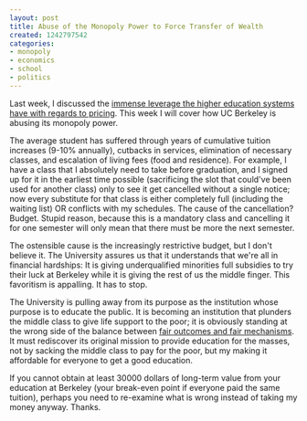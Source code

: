 ```yaml
---
layout: post
title: Abuse of the Monopoly Power to Force Transfer of Wealth
created: 1242797542
categories:
- monopoly
- economics
- school
- politics
---
```

Last week, I discussed the [immense leverage the higher education systems have with regards to pricing](http://dailycow.org/node/511). This week I will cover how UC Berkeley is abusing its monopoly power.

The average student has suffered through years of cumulative tuition increases (9-10% annually), cutbacks in services, elimination of necessary classes, and escalation of living fees (food and residence). For example, I have a class that I absolutely need to take before graduation, and I signed up for it in the earliest time possible (sacrificing the slot that could've been used for another class) only to see it get cancelled without a single notice; now every substitute for that class is either completely full (including the waiting list) OR conflicts with my schedules. The cause of the cancellation? Budget. Stupid reason, because this is a mandatory class and cancelling it for one semester will only mean that there must be more the next semester.

The ostensible cause is the increasingly restrictive budget, but I don't believe it. The University assures us that it understands that we're all in financial hardships: It is giving underqualified minorities full subsidies to try their luck at Berkeley while it is giving the rest of us the middle finger. This favoritism is appalling. It has to stop.

The University is pulling away from its purpose as the institution whose purpose is to educate the public. It is becoming an institution that plunders the middle class to give life support to the poor; it is obviously standing at the wrong side of the balance between <a href='http://dailycow.org/node/521'>fair outcomes and fair mechanisms</a>. It must rediscover its original mission to provide education for the masses, not by sacking the middle class to pay for the poor, but my making it affordable for everyone to get a good education.

If you cannot obtain at least 30000 dollars of long-term value from your education at Berkeley (your break-even point if everyone paid the same tuition), perhaps you need to re-examine what is wrong instead of taking my money anyway. Thanks.
